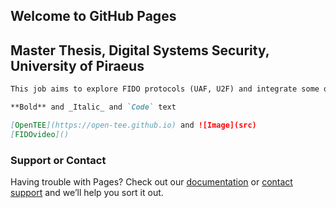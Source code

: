## Welcome to GitHub Pages
## Master Thesis, Digital Systems Security, University of Piraeus

```markdown
This job aims to explore FIDO protocols (UAF, U2F) and integrate some operations within Trusted Environments, using Open-TEE project.

**Bold** and _Italic_ and `Code` text

[OpenTEE](https://open-tee.github.io) and ![Image](src)
[FIDOvideo]()
```




### Support or Contact

Having trouble with Pages? Check out our [documentation](https://help.github.com/categories/github-pages-basics/) or [contact support](https://github.com/contact) and we’ll help you sort it out.

